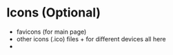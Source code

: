 # Icons (Optional)

- favicons (for main page)
- other icons (.ico) files + for different devices all here
-
